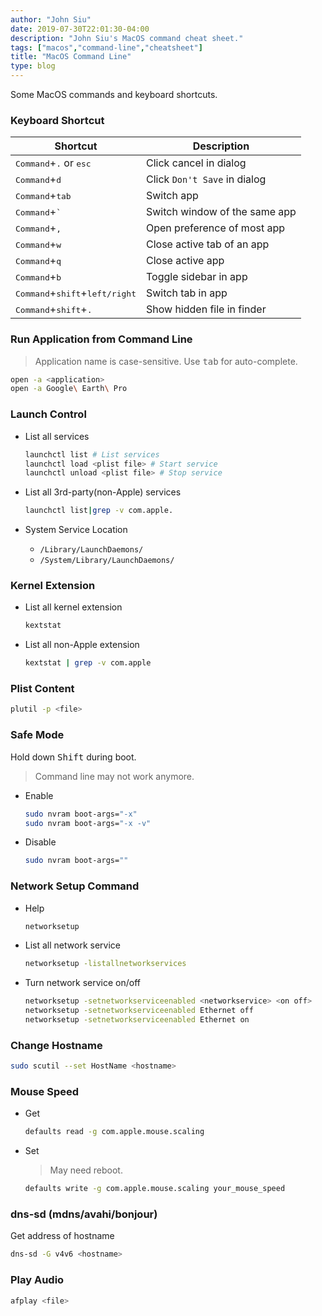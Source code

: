 ```yaml
---
author: "John Siu"
date: 2019-07-30T22:01:30-04:00
description: "John Siu's MacOS command cheat sheet."
tags: ["macos","command-line","cheatsheet"]
title: "MacOS Command Line"
type: blog
---
```

Some MacOS commands and keyboard shortcuts.
<!--more-->

### Keyboard Shortcut

Shortcut|Description
---|---
<kbd>Command</kbd>+<kbd>.</kbd> or <kbd>esc</kbd>|Click cancel in dialog
<kbd>Command</kbd>+<kbd>d</kbd>|Click `Don't Save` in dialog
<kbd>Command</kbd>+<kbd>tab</kbd>|Switch app
<kbd>Command</kbd>+<kbd>`</kbd>|Switch window of the same app
<kbd>Command</kbd>+<kbd>,</kbd>|Open preference of most app
<kbd>Command</kbd>+<kbd>w</kbd>|Close active tab of an app
<kbd>Command</kbd>+<kbd>q</kbd>|Close active app
<kbd>Command</kbd>+<kbd>b</kbd>|Toggle sidebar in app
<kbd>Command</kbd>+<kbd>shift</kbd>+<kbd>left/right</kbd>|Switch tab in app
<kbd>Command</kbd>+<kbd>shift</kbd>+<kbd>.</kbd>|Show hidden file in finder

### Run Application from Command Line

> Application name is case-sensitive. Use <kbd>tab</kbd> for auto-complete.

```sh
open -a <application>
open -a Google\ Earth\ Pro
```

### Launch Control

- List all services

  ```sh
  launchctl list # List services
  launchctl load <plist file> # Start service
  launchctl unload <plist file> # Stop service
  ```

- List all 3rd-party(non-Apple) services

  ```sh
  launchctl list|grep -v com.apple.
  ```

- System Service Location
  - `/Library/LaunchDaemons/`
  - `/System/Library/LaunchDaemons/`

### Kernel Extension

- List all kernel extension

  ```sh
  kextstat
  ```

- List all non-Apple extension

  ```sh
  kextstat | grep -v com.apple
  ```

### Plist Content

```sh
plutil -p <file>
```

### Safe Mode

Hold down <kbd>Shift</kbd> during boot.

> Command line may not work anymore.

- Enable

  ```sh
  sudo nvram boot-args="-x"
  sudo nvram boot-args="-x -v"
  ```

- Disable

  ```sh
  sudo nvram boot-args=""
  ```

### Network Setup Command

- Help

  ```sh
  networksetup
  ```

- List all network service

  ```sh
  networksetup -listallnetworkservices
  ```

- Turn network service on/off

  ```sh
  networksetup -setnetworkserviceenabled <networkservice> <on off>
  networksetup -setnetworkserviceenabled Ethernet off
  networksetup -setnetworkserviceenabled Ethernet on
  ```

### Change Hostname

```sh
sudo scutil --set HostName <hostname>
```

### Mouse Speed

- Get

  ```sh
  defaults read -g com.apple.mouse.scaling
  ```

- Set

  > May need reboot.

  ```sh
  defaults write -g com.apple.mouse.scaling your_mouse_speed
  ```

### dns-sd (mdns/avahi/bonjour)

Get address of hostname

```sh
dns-sd -G v4v6 <hostname>
```

### Play Audio

```sh
afplay <file>
```